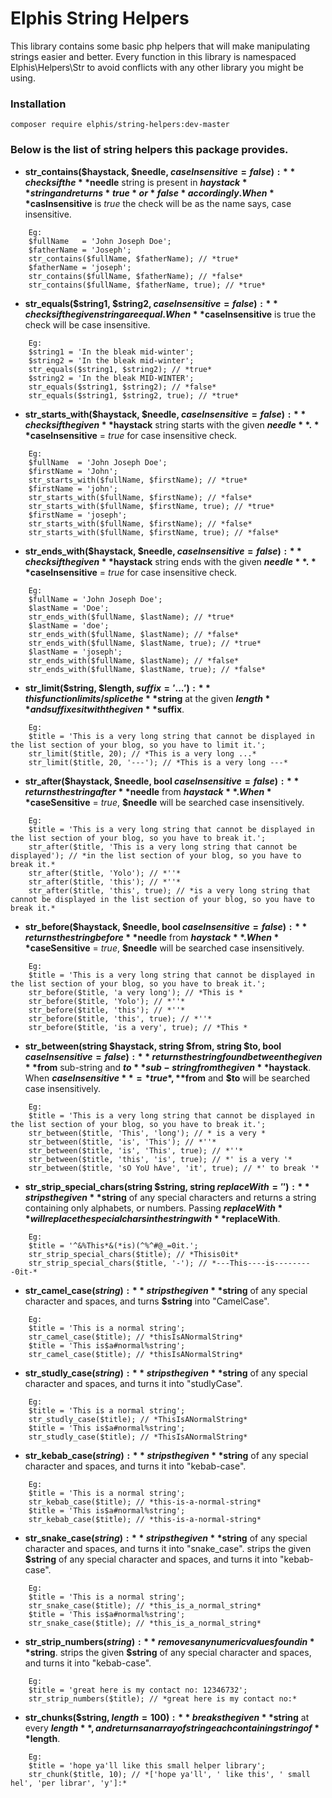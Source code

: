 # Elphis String Helpers

This library contains some basic php helpers that will make manipulating strings easier and better.
Every function in this library is namespaced Elphis\Helpers\Str to avoid conflicts with any other library you might be using.

### Installation
```
composer require elphis/string-helpers:dev-master
```

### Below is the list of string helpers this package provides.

* **str_contains($haystack, $needle, $caseInsensitive = false):**
checks if the **$needle** string is present in **$haystack** string and returns *true* or *false* accordingly. When **$casInsensitive** is *true* the check will be as the name says, case insensitive. 
```
    Eg: 
    $fullName   = 'John Joseph Doe';
    $fatherName = 'Joseph';
    str_contains($fullName, $fatherName); // *true*
    $fatherName = 'joseph';
    str_contains($fullName, $fatherName); // *false*
    str_contains($fullName, $fatherName, true); // *true*
```

* **str_equals($string1, $string2, $caseInsensitive = false):**
checks if the given string are equal. When **$caseInsensitive** is true the check will be case insensitive.
```
    Eg: 
    $string1 = 'In the bleak mid-winter';
    $string2 = 'In the bleak mid-winter';
    str_equals($string1, $string2); // *true*
    $string2 = 'In the bleak MID-WINTER';
    str_equals($string1, $string2); // *false*
    str_equals($string1, $string2, true); // *true*
```

* **str_starts_with($haystack, $needle, $caseInsensitive = false):**
checks if the given **$haystack** string starts with the given **$needle**. **$caseInsensitive** = *true* for case insensitive check.
```
    Eg:
    $fullName  = 'John Joseph Doe';
    $firstName = 'John';
    str_starts_with($fullName, $firstName); // *true*
    $firstName = 'john';
    str_starts_with($fullName, $firstName); // *false*
    str_starts_with($fullName, $firstName, true); // *true*
    $firstName = 'joseph';
    str_starts_with($fullName, $firstName); // *false*
    str_starts_with($fullName, $firstName, true); // *false*
```

* **str_ends_with($haystack, $needle, $caseInsensitive = false):**
checks if the given **$haystack** string ends with the given **$needle**. **$caseInsensitive** = *true* for case insensitive check.
```
    Eg:
    $fullName = 'John Joseph Doe';
    $lastName = 'Doe';
    str_ends_with($fullName, $lastName); // *true*
    $lastName = 'doe';
    str_ends_with($fullName, $lastName); // *false*
    str_ends_with($fullName, $lastName, true); // *true*
    $lastName = 'joseph';
    str_ends_with($fullName, $lastName); // *false*
    str_ends_with($fullName, $lastName, true); // *false*
```

* **str_limit($string, $length, $suffix = '...'):**
this function limits/splice the **$string** at the given **$length** and suffixes it with the given **$suffix**.
```
    Eg:
    $title = 'This is a very long string that cannot be displayed in the list section of your blog, so you have to limit it.';
    str_limit($title, 20); // *This is a very long ...*
    str_limit($title, 20, '---'); // *This is a very long ---*
```

* **str_after($haystack, $needle, bool $caseInsensitive = false):**
returns the string after **$needle** from **$haystack**. When **$caseSensitive** = *true*, **$needle** will be searched case insensitively.
```
    Eg:
    $title = 'This is a very long string that cannot be displayed in the list section of your blog, so you have to break it.';
    str_after($title, 'This is a very long string that cannot be displayed'); // *in the list section of your blog, so you have to break it.*
    str_after($title, 'Yolo'); // *''*
    str_after($title, 'this'); // *''*
    str_after($title, 'this', true); // *is a very long string that cannot be displayed in the list section of your blog, so you have to break it.*
```

* **str_before($haystack, $needle, bool $caseInsensitive = false):**
returns the string before **$needle** from **$haystack**. When **$caseSensitive** = *true*, **$needle** will be searched case insensitively.
```
    Eg:
    $title = 'This is a very long string that cannot be displayed in the list section of your blog, so you have to break it.';
    str_before($title, 'a very long'); // *This is *
    str_before($title, 'Yolo'); // *''*
    str_before($title, 'this'); // *''*
    str_before($title, 'this', true); // *''*
    str_before($title, 'is a very', true); // *This *
```

* **str_between(string $haystack, string $from, string $to, bool $caseInsensitive = false):**
returns the string found between the given **$from** sub-string and **$to** sub-string from the given **$haystack**. When **$caseInsensitive** = *true*, **$from** and **$to** will be searched case insensitively.
```
    Eg:
    $title = 'This is a very long string that cannot be displayed in the list section of your blog, so you have to break it.';
    str_between($title, 'This', 'long'); // * is a very *
    str_between($title, 'is', 'This'); // *''*
    str_between($title, 'is', 'This', true); // *''*
    str_between($title, 'this', 'is', true); // *' is a very '*
    str_between($title, 'sO YoU hAve', 'it', true); // *' to break '*
```

* **str_strip_special_chars(string $string, string $replaceWith = ''):**
strips the given **$string** of any special characters and returns a string containing only alphabets, or numbers. Passing **$replaceWith** will replace the special chars in the string with **$replaceWith**.
```
    Eg:
    $title = '^&%This*&(*is)(^%^#@_=0it.';
    str_strip_special_chars($title); // *Thisis0it*
    str_strip_special_chars($title, '-'); // *---This----is---------0it-*
```

* **str_camel_case($string):**
strips the given **$string** of any special character and spaces, and turns **$string** into "CamelCase".
```
    Eg:
    $title = 'This is a normal string';
    str_camel_case($title); // *thisIsANormalString*
    $title = 'This is$a#normal%string';
    str_camel_case($title); // *thisIsANormalString*
```

* **str_studly_case($string):**
strips the given **$string** of any special character and spaces, and turns it into "studlyCase".
```
    Eg:
    $title = 'This is a normal string';
    str_studly_case($title); // *ThisIsANormalString*
    $title = 'This is$a#normal%string';
    str_studly_case($title); // *ThisIsANormalString*
```

* **str_kebab_case($string):**
strips the given **$string** of any special character and spaces, and turns it into "kebab-case".
```
    Eg:
    $title = 'This is a normal string';
    str_kebab_case($title); // *this-is-a-normal-string*
    $title = 'This is$a#normal%string';
    str_kebab_case($title); // *this-is-a-normal-string*
```

* **str_snake_case($string):**
strips the given **$string** of any special character and spaces, and turns it into "snake_case".
strips the given **$string** of any special character and spaces, and turns it into "kebab-case".
```
    Eg:
    $title = 'This is a normal string';
    str_snake_case($title); // *this_is_a_normal_string*
    $title = 'This is$a#normal%string';
    str_snake_case($title); // *this_is_a_normal_string*
```

* **str_strip_numbers($string):**
removes any numeric values found in **$string**.
strips the given **$string** of any special character and spaces, and turns it into "kebab-case".
```
    Eg:
    $title = 'great here is my contact no: 12346732';
    str_strip_numbers($title); // *great here is my contact no:*
```

* **str_chunks($string, $length = 100):**
breaks the given **$string** at every **$length**, and returns an array of string each containing string of **$length**.
```
    Eg:
    $title = 'hope ya'll like this small helper library';
    str_chunk($title, 10); // *['hope ya'll', ' like this', ' small hel', 'per librar', 'y']:*
```

